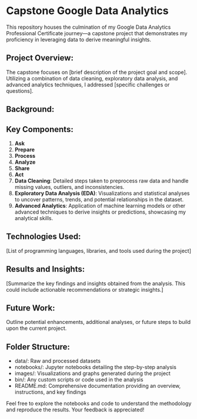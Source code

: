 # Capstone Google Data Analytics
This repository houses the culmination of my Google Data Analytics Professional Certificate journey—a capstone project that demonstrates my proficiency in leveraging data to derive meaningful insights.

## Project Overview:
The capstone focuses on [brief description of the project goal and scope]. Utilizing a combination of data cleaning, exploratory data analysis, and advanced analytics techniques, I addressed [specific challenges or questions].

## Background: 



## Key Components:
1. **Ask**
2. **Prepare**
3. **Process**
4. **Analyze**
5. **Share**
6. **Act**
1. **Data Cleaning**: Detailed steps taken to preprocess raw data and handle missing values, outliers, and inconsistencies.
2. **Exploratory Data Analysis (EDA)**: Visualizations and statistical analyses to uncover patterns, trends, and potential relationships in the dataset.
3. **Advanced Analytics**: Application of machine learning models or other advanced techniques to derive insights or predictions, showcasing my analytical skills.


## Technologies Used:

[List of programming languages, libraries, and tools used during the project]

## Results and Insights:
[Summarize the key findings and insights obtained from the analysis. This could include actionable recommendations or strategic insights.]

## Future Work:
Outline potential enhancements, additional analyses, or future steps to build upon the current project.

## Folder Structure:
* data/: Raw and processed datasets
* notebooks/: Jupyter notebooks detailing the step-by-step analysis
* images/: Visualizations and graphs generated during the project
* bin/: Any custom scripts or code used in the analysis
* README.md: Comprehensive documentation providing an overview, instructions, and key findings

Feel free to explore the notebooks and code to understand the methodology and reproduce the results. Your feedback is appreciated!
